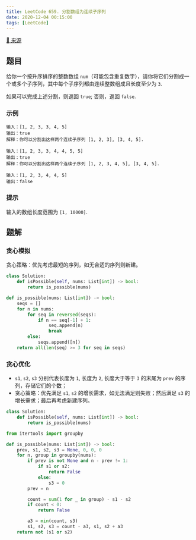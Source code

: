 ```yaml
---
title: LeetCode 659. 分割数组为连续子序列
date: 2020-12-04 00:15:00
tags: [LeetCode]
---
```


[:link: 来源](https://leetcode-cn.com/problems/split-array-into-consecutive-subsequences/)

## 题目

给你一个按升序排序的整数数组 `num`（可能包含重复数字），请你将它们分割成一个或多个子序列，其中每个子序列都由连续整数组成且长度至少为 `3`.

如果可以完成上述分割，则返回 `true`; 否则，返回 `false`.

### 示例

```raw
输入：[1, 2, 3, 3, 4, 5]
输出：true
解释：你可以分割出这样两个连续子序列 [1, 2, 3], [3, 4, 5].
```

```raw
输入：[1, 2, 3, 3, 4, 4, 5, 5]
输出：true
解释：你可以分割出这样两个连续子序列 [1, 2, 3, 4, 5], [3, 4, 5].
```

```raw
输入：[1, 2, 3, 4, 4, 5]
输出：false
```

### 提示

输入的数组长度范围为 `[1, 10000]`.

<!-- more -->

## 题解

### 贪心模拟

贪心策略：优先考虑最短的序列，如无合适的序列则新建。

```python
class Solution:
    def isPossible(self, nums: List[int]) -> bool:
        return is_possible(nums)

def is_possible(nums: List[int]) -> bool:
    seqs = []
    for n in nums:
        for seq in reversed(seqs):
            if n == seq[-1] + 1:
                seq.append(n)
                break
        else:
            seqs.append([n])
    return all(len(seq) >= 3 for seq in seqs)
```

### 贪心优化

- `s1`, `s2`, `s3` 分别代表长度为 `1`, 长度为 `2`, 长度大于等于 `3` 的末尾为 `prev` 的序列，存储它们的个数；
- 贪心策略：优先满足 `s1`, `s2` 的增长需求，如无法满足则失败；然后满足 `s3` 的增长需求；最后再考虑新建序列。

```python
class Solution:
    def isPossible(self, nums: List[int]) -> bool:
        return is_possible(nums)

from itertools import groupby

def is_possible(nums: List[int]) -> bool:
    prev, s1, s2, s3 = None, 0, 0, 0
    for n, group in groupby(nums):
        if prev is not None and n - prev != 1:
            if s1 or s2:
                return False
            else:
                s3 = 0
        prev = n

        count = sum(1 for _ in group) - s1 - s2
        if count < 0:
            return False

        a3 = min(count, s3)
        s1, s2, s3 = count - a3, s1, s2 + a3
    return not (s1 or s2)
```
